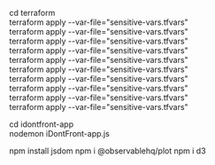 cd terraform  
terraform apply --var-file="sensitive-vars.tfvars"  
terraform apply --var-file="sensitive-vars.tfvars"  
terraform apply --var-file="sensitive-vars.tfvars"  
terraform apply --var-file="sensitive-vars.tfvars"  
terraform apply --var-file="sensitive-vars.tfvars"  
terraform apply --var-file="sensitive-vars.tfvars"  
terraform apply --var-file="sensitive-vars.tfvars"  
terraform apply --var-file="sensitive-vars.tfvars"  
terraform apply --var-file="sensitive-vars.tfvars"  
terraform apply --var-file="sensitive-vars.tfvars"  

cd idontfront-app   
nodemon iDontFront-app.js  


npm install jsdom
npm i @observablehq/plot
npm i d3